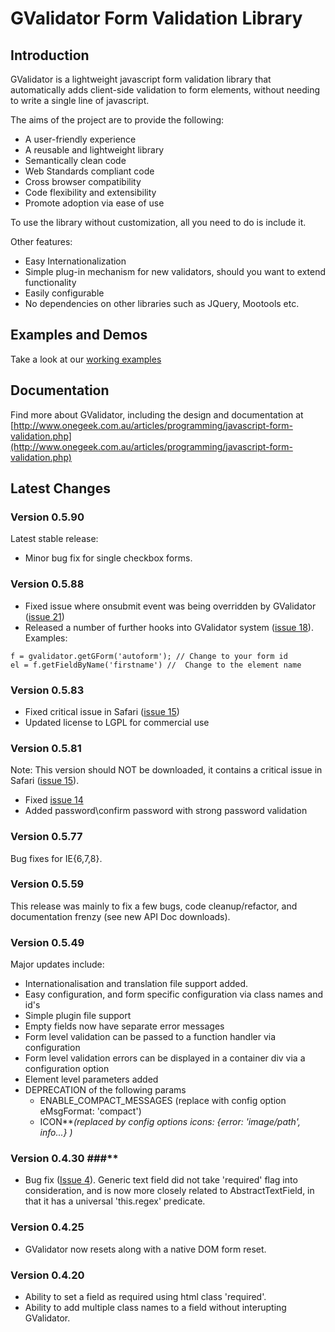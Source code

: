 # GValidator Form Validation Library #

## Introduction ##
GValidator is a lightweight javascript form validation library that automatically adds client-side validation to form elements, without needing to write a single line of javascript.

The aims of the project are to provide the following:
  * A user-friendly experience
  * A reusable and lightweight library
  * Semantically clean code
  * Web Standards compliant code
  * Cross browser compatibility
  * Code flexibility and extensibility
  * Promote adoption via ease of use

To use the library without customization, all you need to do is include it.

Other features:
  * Easy Internationalization
  * Simple plug-in mechanism for new validators, should you want to extend functionality
  * Easily configurable
  * No dependencies on other libraries such as JQuery, Mootools etc.

## Examples and Demos ##
Take a look at our [working examples](http://www.onegeek.com.au/articles/programming/javascript-form-validation.php#example)

## Documentation ##
Find more about GValidator, including the design and documentation at [http://www.onegeek.com.au/articles/programming/javascript-form-validation.php](http://www.onegeek.com.au/articles/programming/javascript-form-validation.php)

## Latest Changes ##
### Version 0.5.90 ###
Latest stable release:

  * Minor bug fix for single checkbox forms.

### Version 0.5.88 ###

  * Fixed issue where onsubmit event was being overridden by GValidator  ([issue 21](https://code.google.com/p/gvalidator/issues/detail?id=21))
  * Released a number of further hooks into GValidator system ([issue 18](https://code.google.com/p/gvalidator/issues/detail?id=18)). Examples:

```
f = gvalidator.getGForm('autoform'); // Change to your form id
el = f.getFieldByName('firstname') //  Change to the element name
```

### Version 0.5.83 ###

  * Fixed critical issue in Safari ([issue 15](https://code.google.com/p/gvalidator/issues/detail?id=15))
  * Updated license to LGPL for commercial use

### Version 0.5.81 ###
 Note: This version should NOT be downloaded, it contains a critical issue in Safari ([issue 15](https://code.google.com/p/gvalidator/issues/detail?id=15)). 

  * Fixed [issue 14](https://code.google.com/p/gvalidator/issues/detail?id=14)
  * Added password\confirm password with strong password validation

### Version 0.5.77 ###
Bug fixes for IE{6,7,8}.

### Version 0.5.59 ###
This release was mainly to fix a few bugs, code cleanup/refactor, and documentation frenzy (see new API Doc downloads).

### Version 0.5.49 ###

Major updates include:
  * Internationalisation and translation file support added.
  * Easy configuration, and form specific configuration via class names and id's
  * Simple plugin file support
  * Empty fields now have separate error messages
  * Form level validation can be passed to a function handler via configuration
  * Form level validation errors can be displayed in a container div via a configuration option
  * Element level parameters added
  * DEPRECATION of the following params
    * ENABLE\_COMPACT\_MESSAGES (replace with config option eMsgFormat: 'compact')
    * ICON**_(replaced by config options icons: {error: 'image/path', info...} )_

### Version 0.4.30 ###**

  * Bug fix ([Issue 4](https://code.google.com/p/gvalidator/issues/detail?id=4)). Generic text field did not take 'required' flag into consideration, and is now more closely related to AbstractTextField, in that it has a universal 'this.regex' predicate.


### Version 0.4.25 ###

  * GValidator now resets along with a native DOM form reset.

### Version 0.4.20 ###

  * Ability to set a field as required using html class 'required'.
  * Ability to add multiple class names to a field without interupting GValidator.